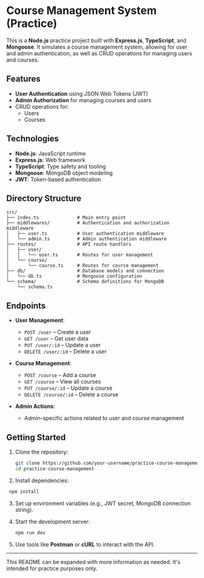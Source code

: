 
# Course Management System (Practice)

This is a **Node.js** practice project built with **Express.js**, **TypeScript**, and **Mongoose**. It simulates a course management system, allowing for user and admin authentication, as well as CRUD operations for managing users and courses.

## Features

- **User Authentication** using JSON Web Tokens (JWT)
- **Admin Authorization** for managing courses and users
- CRUD operations for:
  - Users
  - Courses

## Technologies

- **Node.js**: JavaScript runtime
- **Express.js**: Web framework
- **TypeScript**: Type safety and tooling
- **Mongoose**: MongoDB object modeling
- **JWT**: Token-based authentication

## Directory Structure
```
src/
├── index.ts              # Main entry point
├── middlewares/          # Authentication and authorization middleware
│   ├── user.ts           # User authentication middleware
│   └── admin.ts          # Admin authentication middleware
├── routes/               # API route handlers
│   ├── user/             
│   │   └── user.ts       # Routes for user management
│   └── course/           
│       └── course.ts     # Routes for course management
├── db/                   # Database models and connection
│   └── db.ts             # Mongoose configuration
└── schema/               # Schema definitions for MongoDB
    └── schema.ts
```

## Endpoints

- **User Management**:
  
  - ```POST /user``` – Create a user  
  - ```GET /user``` – Get user data  
  - ```PUT /user/:id``` – Update a user  
  - ```DELETE /user/:id``` – Delete a user

- **Course Management**:
  
  - ```POST /course``` – Add a course  
  - ```GET /course``` – View all courses  
  - ```PUT /course/:id``` – Update a course  
  - ```DELETE /course/:id``` – Delete a course
  

- **Admin Actions**:  
  - Admin-specific actions related to user and course management

## Getting Started

1. Clone the repository:

   ``` bash
   git clone https://github.com/your-username/practice-course-management.git
   cd practice-course-management
   ```

2. Install dependencies:

  ```bash
   npm install
  ```

3. Set up environment variables (e.g., JWT secret, MongoDB connection string).

4. Start the development server:

   ```bash
   npm run dev
   ```

5. Use tools like **Postman** or **cURL** to interact with the API.

---

This README can be expanded with more information as needed. It's intended for practice purposes only.
